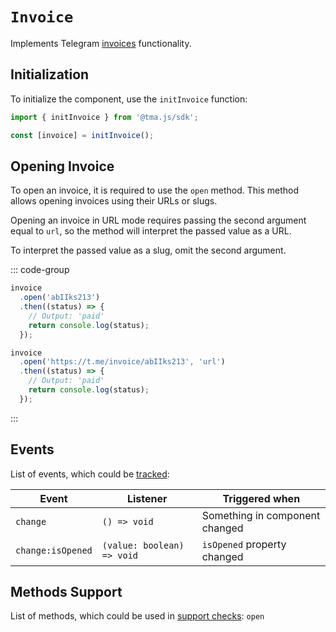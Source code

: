 # `Invoice`

Implements Telegram [invoices](https://core.telegram.org/bots/payments#introducing-payments-2-0)
functionality.

## Initialization

To initialize the component, use the `initInvoice` function:

```typescript
import { initInvoice } from '@tma.js/sdk';

const [invoice] = initInvoice();  
```

## Opening Invoice

To open an invoice, it is required to use the `open` method. This method allows opening invoices
using their URLs or slugs.

Opening an invoice in URL mode requires passing the second argument equal to `url`, so the method
will interpret the passed value as a URL.

To interpret the passed value as a slug, omit the second argument.

::: code-group

```typescript [Using slug]
invoice
  .open('abIIks213')
  .then((status) => {
    // Output: 'paid'
    return console.log(status);
  });
```

```typescript [Using URL]
invoice
  .open('https://t.me/invoice/abIIks213', 'url')
  .then((status) => {
    // Output: 'paid'
    return console.log(status);
  });
```

:::

## Events

List of events, which could be [tracked](../components#events):

| Event             | Listener                   | Triggered when                 |
|-------------------|----------------------------|--------------------------------|
| `change`          | `() => void`               | Something in component changed |
| `change:isOpened` | `(value: boolean) => void` | `isOpened` property changed    |

## Methods Support

List of methods, which could be used in [support checks](../components#methods-support): `open`
